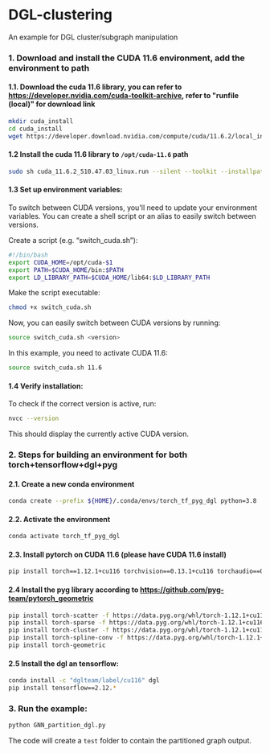 # DGL-clustering
An example for DGL cluster/subgraph manipulation

### 1. Download and install the CUDA 11.6 environment, add the environment to path
#### 1.1. Download the cuda 11.6 library, you can refer to https://developer.nvidia.com/cuda-toolkit-archive, refer to "runfile (local)" for download link
```bash
mkdir cuda_install
cd cuda_install
wget https://developer.download.nvidia.com/compute/cuda/11.6.2/local_installers/cuda_11.6.2_510.47.03_linux.run
```

#### 1.2 Install the cuda 11.6 library to ```/opt/cuda-11.6``` path
```bash
sudo sh cuda_11.6.2_510.47.03_linux.run --silent --toolkit --installpath=/opt/cuda-11.6 --override
```

#### 1.3 Set up environment variables:
To switch between CUDA versions, you'll need to update your environment variables. You can create a shell script or an alias to easily switch between versions.

Create a script (e.g. “switch_cuda.sh”):
```bash
#!/bin/bash
export CUDA_HOME=/opt/cuda-$1
export PATH=$CUDA_HOME/bin:$PATH
export LD_LIBRARY_PATH=$CUDA_HOME/lib64:$LD_LIBRARY_PATH
```

Make the script executable:
```bash
chmod +x switch_cuda.sh
```

Now, you can easily switch between CUDA versions by running:
```bash
source switch_cuda.sh <version>
```

In this example, you need to activate CUDA 11.6:
```bash
source switch_cuda.sh 11.6
```

#### 1.4 Verify installation:
To check if the correct version is active, run:
```bash
nvcc --version
```
This should display the currently active CUDA version.

### 2. Steps for building an environment for both torch+tensorflow+dgl+pyg

#### 2.1. Create a new conda environment
```bash
conda create --prefix ${HOME}/.conda/envs/torch_tf_pyg_dgl python=3.8
```

#### 2.2. Activate the environment
```bash
conda activate torch_tf_pyg_dgl 
```

#### 2.3. Install pytorch on CUDA 11.6 (please have CUDA 11.6 install)
```bash
pip install torch==1.12.1+cu116 torchvision==0.13.1+cu116 torchaudio==0.12.1 --extra-index-url https://download.pytorch.org/whl/cu116
```

#### 2.4 Install the pyg library according to https://github.com/pyg-team/pytorch_geometric
```bash
pip install torch-scatter -f https://data.pyg.org/whl/torch-1.12.1+cu116.html 
pip install torch-sparse -f https://data.pyg.org/whl/torch-1.12.1+cu116.html 
pip install torch-cluster -f https://data.pyg.org/whl/torch-1.12.1+cu116.html
pip install torch-spline-conv -f https://data.pyg.org/whl/torch-1.12.1+cu116.html
pip install torch-geometric
```

#### 2.5 Install the dgl an tensorflow:
```bash
conda install -c "dglteam/label/cu116" dgl
pip install tensorflow==2.12.*
```

### 3. Run the example: 
```bash
python GNN_partition_dgl.py
```
The code will create a ```test``` folder to contain the partitioned graph output. 
